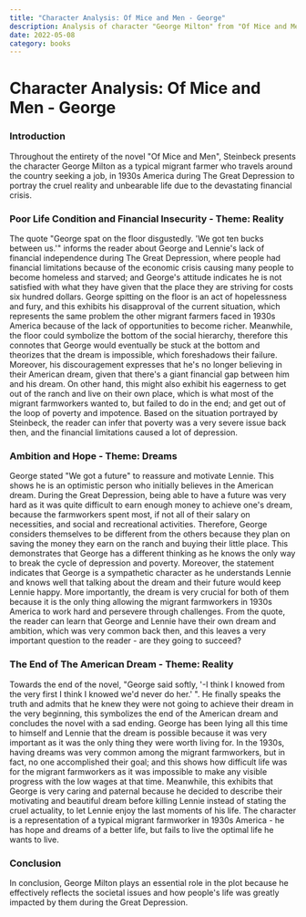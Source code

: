 ```yaml
---
title: "Character Analysis: Of Mice and Men - George"
description: Analysis of character "George Milton" from "Of Mice and Men"
date: 2022-05-08
category: books
---
```


# Character Analysis: Of Mice and Men - George

### Introduction

Throughout the entirety of the novel "Of Mice and Men", Steinbeck presents the character George Milton as a typical migrant farmer who travels around the country seeking a job, in 1930s America during The Great Depression to portray the cruel reality and unbearable life due to the devastating financial crisis.

### Poor Life Condition and Financial Insecurity - Theme: Reality

The quote "George spat on the floor disgustedly. 'We got ten bucks between us.'" informs the reader about George and Lennie's lack of financial independence during The Great Depression, where people had financial limitations because of the economic crisis causing many people to become homeless and starved; and George's attitude indicates he is not satisfied with what they have given that the place they are striving for costs six hundred dollars. George spitting on the floor is an act of hopelessness and fury, and this exhibits his disapproval of the current situation, which represents the same problem the other migrant farmers faced in 1930s America because of the lack of opportunities to become richer. Meanwhile, the floor could symbolize the bottom of the social hierarchy, therefore this connotes that George would eventually be stuck at the bottom and theorizes that the dream is impossible, which foreshadows their failure. Moreover, his discouragement expresses that he's no longer believing in their American dream, given that there's a giant financial gap between him and his dream. On other hand, this might also exhibit his eagerness to get out of the ranch and live on their own place, which is what most of the migrant farmworkers wanted to, but failed to do in the end; and get out of the loop of poverty and impotence. Based on the situation portrayed by Steinbeck, the reader can infer that poverty was a very severe issue back then, and the financial limitations caused a lot of depression.

### Ambition and Hope - Theme: Dreams

George stated "We got a future" to reassure and motivate Lennie. This shows he is an optimistic person who initially believes in the American dream. During the Great Depression, being able to have a future was very hard as it was quite difficult to earn enough money to achieve one's dream, because the farmworkers spent most, if not all of their salary on necessities, and social and recreational activities. Therefore, George considers themselves to be different from the others because they plan on saving the money they earn on the ranch and buying their little place. This demonstrates that George has a different thinking as he knows the only way to break the cycle of depression and poverty. Moreover, the statement indicates that George is a sympathetic character as he understands Lennie and knows well that talking about the dream and their future would keep Lennie happy. More importantly, the dream is very crucial for both of them because it is the only thing allowing the migrant farmworkers in 1930s America to work hard and persevere through challenges. From the quote, the reader can learn that George and Lennie have their own dream and ambition, which was very common back then, and this leaves a very important question to the reader - are they going to succeed?

### The End of The American Dream - Theme: Reality

Towards the end of the novel, "George said softly, '-I think I knowed from the very first I think I knowed we'd never do her.' ". He finally speaks the truth and admits that he knew they were not going to achieve their dream in the very beginning, this symbolizes the end of the American dream and concludes the novel with a sad ending. George has been lying all this time to himself and Lennie that the dream is possible because it was very important as it was the only thing they were worth living for. In the 1930s, having dreams was very common among the migrant farmworkers, but in fact, no one accomplished their goal; and this shows how difficult life was for the migrant farmworkers as it was impossible to make any visible progress with the low wages at that time. Meanwhile, this exhibits that George is very caring and paternal because he decided to describe their motivating and beautiful dream before killing Lennie instead of stating the cruel actuality, to let Lennie enjoy the last moments of his life. The character is a representation of a typical migrant farmworker in 1930s America - he has hope and dreams of a better life, but fails to live the optimal life he wants to live.

### Conclusion

In conclusion, George Milton plays an essential role in the plot because he effectively reflects the societal issues and how people's life was greatly impacted by them during the Great Depression.
